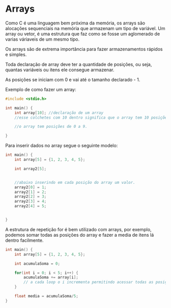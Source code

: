 <h1> Arrays </h1>

Como C é uma linguagem bem próxima da memória, os arrays são alocações sequenciais na memória que armazenam um tipo de variável. Um array ou vetor, é uma estrutura que faz como se fosse um aglomerado de varias váriaveis de um mesmo tipo.

Os arrays são de extrema importância para fazer armazenamentos rápidos e simples.

Toda declaração de array deve ter a quantidade de posições, ou seja, quantas variáveis ou itens ele consegue armazenar.

As posições se iniciam com 0 e vai até o tamanho declarado - 1.

Exemplo de como fazer um array:

```c
#include <stdio.h>

int main() { 
    int array[10]; //declaração de um array
    //esse colchetes com 10 dentro significa que o array tem 10 posições.

    //o array tem posições de 0 a 9.

}
```

Para inserir dados no array segue o seguinte modelo:

```c
int main() {
    int array[5] = {1, 2, 3, 4, 5};

    int array2[5];


    //abaixo inserindo em cada posição do array um valor.
    array2[0] = 1;
    array2[1] = 2;
    array2[2] = 3;
    array2[3] = 4;
    array2[4] = 5;


}
```

A estrutura de repetição for é bem utilizado com arrays, por exemplo, podemos somar todas as posições do array e fazer a media de itens lá dentro facilmente.

```c
int main() {
    int array[5] = {1, 2, 3, 4, 5};

    int acumulaSoma = 0;

    for(int i = 0; i < 5; i++) {
        acumulaSoma += array[i];
        // a cada loop o i incrementa permitindo acessar todas as posições do array.
    }

    float media = acumulaSoma/5;
}
